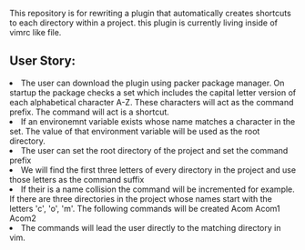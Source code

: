 This repository is for rewriting a plugin that automatically creates shortcuts to each directory within a project. this plugin is currently living inside of vimrc like file.

<h2>
User Story: 
</h2>
  <p>
  <li>
  The user can download the plugin using packer package manager. On startup the package checks a set which includes the capital letter version of each alphabetical character A-Z. These characters will act as the command prefix. The command will act is a shortcut.
  </li>
  <li>If an environemnt variable exists whose name matches a character in the set. The value of that environment variable will be used as the root directory.</li>
  <li>The user can set the root directory of the project and set the command prefix</li>
  <li>We will find the first three letters of every directory in the project and use those letters as the command suffix</li>
  <li>If their is a name collision the command will be incremented for example. If there are three directories in the project whose names start with the letters 'c', 'o', 'm'. The following commands will be created Acom Acom1 Acom2</li>
  <li>The commands will lead the user directly to the matching directory in vim.</li>
  </p>
